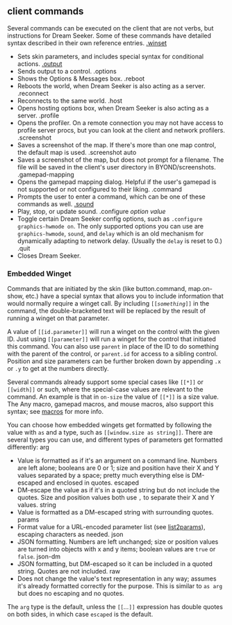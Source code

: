 ## client commands


Several commands can be executed on the client that are not
verbs, but instructions for Dream Seeker. Some of these commands have
detailed syntax described in their own reference entries.
[.winset](/ref/skin/.winset.md) 
+   Sets skin parameters, and includes special syntax for conditional
    actions.
[.output](/ref/skin/.output.md) 
+   Sends output to a control.
.options
+   Shows the Options & Messages box.
.reboot
+   Reboots the world, when Dream Seeker is also acting as a server.
.reconnect
+   Reconnects to the same world.
.host
+   Opens hosting options box, when Dream Seeker is also acting as a
    server.
.profile
+   Opens the profiler. On a remote connection you may not have access
    to profile server procs, but you can look at the client and network
    profilers.
.screenshot
+   Saves a screenshot of the map. If there\'s more than one map
    control, the default map is used.
.screenshot auto
+   Saves a screenshot of the map, but does not prompt for a filename.
    The file will be saved in the client\'s user directory in
    BYOND/screenshots.
.gamepad-mapping
+   Opens the gamepad mapping dialog. Helpful if the user\'s gamepad is
    not supported or not configured to their liking.
.command
+   Prompts the user to enter a command, which can be one of these
    commands as well.
[.sound](/ref/skin/.sound.md) 
+   Play, stop, or update sound.
.configure *option* *value*
+   Toggle certain Dream Seeker config options, such as
    `.configure graphics-hwmode on`. The only supported options you can
    use are `graphics-hwmode`, `sound`, and `delay` which is an old
    mechanism for dynamically adapting to network delay. (Usually the
    `delay` is reset to 0.)
.quit
+   Closes Dream Seeker.
### Embedded Winget


Commands that are initiated by the skin (like button.command,
map.on-show, etc.) have a special syntax that allows you to include
information that would normally require a winget call. By including
`[[`*`something`*`]]` in the command, the double-bracketed text will be
replaced by the result of running a winget on that parameter. 

A
value of `[[id.parameter]]` will run a winget on the control with the
given ID. Just using `[[parameter]]` will run a winget for the control
that initiated this command. You can also use `parent` in place of the
ID to do something with the parent of the control, or `parent.id` for
access to a sibling control. Position and size parameters can be further
broken down by appending `.x` or `.y` to get at the numbers directly.


Several commands already support some special cases like
`[[*]]` or `[[width]]` or such, where the special-case values are
relevant to the command. An example is that in `on-size` the value of
`[[*]]` is a size value. The Any macro, gamepad macros, and mouse
macros, also support this syntax; see [macros](/ref/skin/macros.md)  for
more info. 

You can choose how embedded wingets get formatted by
following the value with `as` and a type, such as
`[[window.size as string]]`. There are several types you can use, and
different types of parameters get formatted differently:
arg
+   Value is formatted as if it\'s an argument on a command line.
    Numbers are left alone; booleans are 0 or 1; size and position have
    their X and Y values separated by a space; pretty much everything
    else is DM-escaped and enclosed in quotes.
escaped
+   DM-escape the value as if it\'s in a quoted string but do not
    include the quotes. Size and position values both use `,` to
    separate their X and Y values.
string
+   Value is formatted as a DM-escaped string with surrounding quotes.
params
+   Format value for a URL-encoded parameter list (see
    [list2params](/ref/proc/list2params.md)), escaping characters as
    needed.
json
+   JSON formatting. Numbers are left unchanged; size or position values
    are turned into objects with x and y items; boolean values are
    `true` or `false`.
json-dm
+   JSON formatting, but DM-escaped so it can be included in a quoted
    string. Quotes are not included.
raw
+   Does not change the value\'s text representation in any way; assumes
    it\'s already formatted correctly for the purpose. This is similar
    to `as arg` but does no escaping and no quotes.


The `arg` type is the default, unless the `[[`*...*`]]`
expression has double quotes on both sides, in which case `escaped` is
the default.